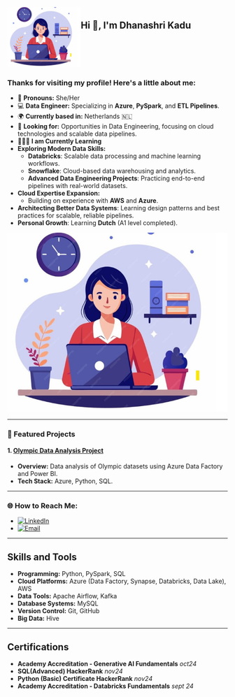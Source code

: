 <div style="display: flex;">
  <div style="flex: 1;">
    <img src="https://github.com/Dk5git30/Dk5git30/blob/main/Screenshot%202024-12-01%20132035.jpg?raw=true" alt="Your Image Alt Text" style="width: 200px;">
  </div>
  <div style="flex: 2;">
    <h2>Hi 👋, I'm Dhanashri Kadu</h2>

   </div>
</div>


### Thanks for visiting my profile! Here's a little about me:

- 🌟 **Pronouns:** She/Her
- 💻 **Data Engineer:** Specializing in **Azure**, **PySpark**, and **ETL Pipelines**.
- 🌍 **Currently based in:** Netherlands 🇳🇱
- 🎯 **Looking for:** Opportunities in Data Engineering, focusing on cloud technologies and scalable data pipelines. 
- 🧑🏻‍💻 **I am Currently Learning**
- **Exploring Modern Data Skills:**
  - **Databricks**: Scalable data processing and machine learning workflows.
  - **Snowflake**: Cloud-based data warehousing and analytics.
  - **Advanced Data Engineering Projects**: Practicing end-to-end pipelines with real-world datasets.
- **Cloud Expertise Expansion:**
  - Building on experience with **AWS** and **Azure**.
- **Architecting Better Data Systems**: Learning design patterns and best practices for scalable, reliable pipelines.
- **Personal Growth**: Learning **Dutch** (A1 level completed).

<p align="center">
  <img src="https://github.com/Dk5git30/Dk5git30/blob/main/Screenshot%202024-12-01%20132035.jpg?raw=true" alt="Your Image Alt Text">
</p>

---

### 📌 Featured Projects
#### 1. [Olympic Data Analysis Project](link-to-repo)
- **Overview:** Data analysis of Olympic datasets using Azure Data Factory and Power BI.
- **Tech Stack:** Azure, Python, SQL.

---

### 🌐 How to Reach Me:
- [![LinkedIn](https://img.shields.io/badge/-LinkedIn-blue?style=flat-square&logo=Linkedin&logoColor=white)](https://www.linkedin.com/in/dhanashri-kadu-5054a3ab/)
- [![Email](https://img.shields.io/badge/Email-kadudhanashri06@gmail.com-red?style=flat-square&logo=gmail&logoColor=white)](mailto:kadudhanashri06@gmail.com)

---

## Skills and Tools
- **Programming:** Python, PySpark, SQL
- **Cloud Platforms:** Azure (Data Factory, Synapse, Databricks, Data Lake), AWS
- **Data Tools:** Apache Airflow, Kafka
- **Database Systems:** MySQL
- **Version Control:** Git, GitHub
- **Big Data:** Hive
---

## Certifications
- **Academy Accreditation - Generative AI Fundamentals** *oct24*
- **SQL(Advanced) HackerRank** *nov24*
- **Python (Basic) Certificate HackerRank** *nov24*
- **Academy Accreditation - Databricks Fundamentals** *sept 24*
